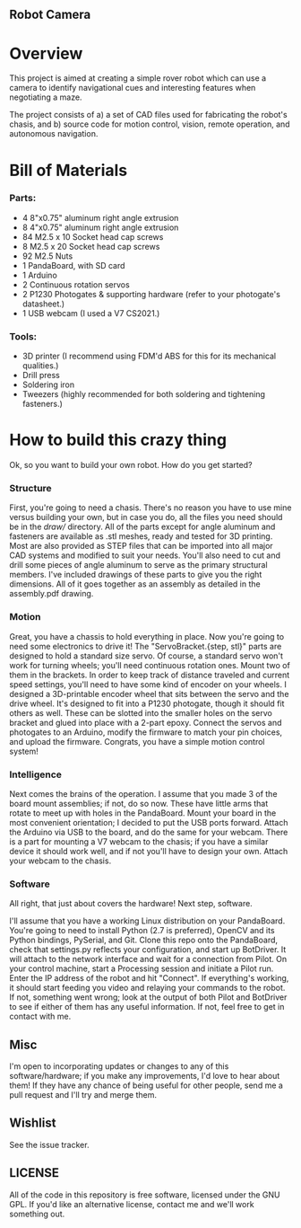 ## Robot Camera

# Overview
This project is aimed at creating a simple rover robot which can use a camera to
identify navigational cues and interesting features when negotiating a maze.

The project consists of a) a set of CAD files used for fabricating the robot's
chasis, and b) source code for motion control, vision, remote operation, and
autonomous navigation.

# Bill of Materials
### Parts:
+ 4 8"x0.75" aluminum right angle extrusion
+ 8 4"x0.75" aluminum right angle extrusion
+ 84 M2.5 x 10 Socket head cap screws
+ 8 M2.5 x 20 Socket head cap screws
+ 92 M2.5 Nuts
+ 1 PandaBoard, with SD card
+ 1 Arduino
+ 2 Continuous rotation servos
+ 2 P1230 Photogates & supporting hardware (refer to your photogate's datasheet.)
+ 1 USB webcam (I used a V7 CS2021.)

### Tools:
+ 3D printer (I recommend using FDM'd ABS for this for its mechanical qualities.)
+ Drill press
+ Soldering iron
+ Tweezers (highly recommended for both soldering and tightening fasteners.)

# How to build this crazy thing
Ok, so you want to build your own robot. How do you get started?

### Structure
First, you're going to need a chasis. There's no reason you have to use mine
versus building your own, but in case you do, all the files you need should be
in the *draw/* directory. All of the parts except for angle aluminum and
fasteners are available as .stl meshes, ready and tested for 3D printing. Most
are also provided as STEP files that can be imported into all major CAD systems
and modified to suit your needs. You'll also need to cut and drill some pieces
of angle aluminum to serve as the primary structural members. I've included
drawings of these parts to give you the right dimensions. All of it goes
together as an assembly as detailed in the assembly.pdf drawing.

### Motion
Great, you have a chassis to hold everything in place. Now you're going to need
some electronics to drive it! The "ServoBracket.{step, stl}" parts are designed
to hold a standard size servo. Of course, a standard servo won't work for
turning wheels; you'll need continuous rotation ones. Mount two of them in the
brackets. In order to keep track of distance traveled and current speed
settings, you'll need to have some kind of encoder on your wheels. I designed a
3D-printable encoder wheel that sits between the servo and the drive wheel. It's
designed to fit into a P1230 photogate, though it should fit others as
well. These can be slotted into the smaller holes on the servo bracket and glued
into place with a 2-part epoxy. Connect the servos and photogates to an Arduino,
modify the firmware to match your pin choices, and upload the
firmware. Congrats, you have a simple motion control system!

### Intelligence
Next comes the brains of the operation. I assume that you made 3 of the board
mount assemblies; if not, do so now. These have little arms that rotate to meet
up with holes in the PandaBoard. Mount your board in the most convenient
orientation; I decided to put the USB ports forward. Attach the Arduino via USB
to the board, and do the same for your webcam. There is a part for mounting a V7
webcam to the chasis; if you have a similar device it should work well, and if
not you'll have to design your own. Attach your webcam to the chasis.

### Software
All right, that just about covers the hardware! Next step, software.

I'll assume that you have a working Linux distribution on your
PandaBoard. You're going to need to install Python (2.7 is preferred), OpenCV
and its Python bindings, PySerial, and Git. Clone this repo onto the PandaBoard,
check that settings.py reflects your configuration, and start up BotDriver. It
will attach to the network interface and wait for a connection from Pilot. On
your control machine, start a Processing session and initiate a Pilot run. Enter
the IP address of the robot and hit "Connect". If everything's working, it
should start feeding you video and relaying your commands to the robot. If not,
something went wrong; look at the output of both Pilot and BotDriver to see if
either of them has any useful information. If not, feel free to get in contact
with me.

## Misc

I'm open to incorporating updates or changes to any of this software/hardware;
if you make any improvements, I'd love to hear about them! If they have any
chance of being useful for other people, send me a pull request and I'll try and
merge them.

## Wishlist
See the issue tracker.

## LICENSE
All of the code in this repository is free software, licensed under the GNU
GPL. If you'd like an alternative license, contact me and we'll work something
out. 
